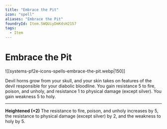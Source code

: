 ```yaml
---
title: "Embrace the Pit"
icon: "spell"
aliases: "Embrace the Pit"
foundryId: Item.SWQUiyDmKdsH2157
tags:
  - Item
---
```


# Embrace the Pit
![[systems-pf2e-icons-spells-embrace-the-pit.webp|150]]

Devil horns grow from your skull, and your skin takes on features of the devil responsible for your diabolic bloodline. You gain resistance 5 to fire, poison, and unholy, and resistance 1 to physical damage (except silver). You gain weakness 5 to holy.

* * *

**Heightened (+2)** The resistance to fire, poison, and unholy increases by 5, the resistance to physical damage (except silver) by 2, and the weakness to holy by 5.
